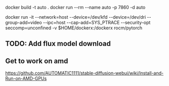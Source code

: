 docker build -t auto . 
docker run --rm --name auto -p 7860 -d auto

docker run -it --network=host --device=/dev/kfd --device=/dev/dri --group-add=video --ipc=host --cap-add=SYS_PTRACE --security-opt seccomp=unconfined -v $HOME/dockerx:/dockerx rocm/pytorch


## TODO: Add flux model download

## Get to work on amd

https://github.com/AUTOMATIC1111/stable-diffusion-webui/wiki/Install-and-Run-on-AMD-GPUs
